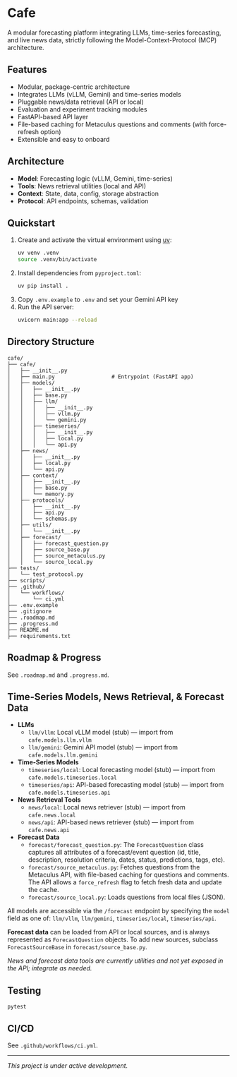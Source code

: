 # Cafe

A modular forecasting platform integrating LLMs, time-series forecasting, and live news data, strictly following the Model-Context-Protocol (MCP) architecture.

## Features
- Modular, package-centric architecture
- Integrates LLMs (vLLM, Gemini) and time-series models
- Pluggable news/data retrieval (API or local)
- Evaluation and experiment tracking modules
- FastAPI-based API layer
- File-based caching for Metaculus questions and comments (with force-refresh option)
- Extensible and easy to onboard

## Architecture
- **Model**: Forecasting logic (vLLM, Gemini, time-series)
- **Tools**: News retrieval utilities (local and API)
- **Context**: State, data, config, storage abstraction
- **Protocol**: API endpoints, schemas, validation

## Quickstart
1. Create and activate the virtual environment using [uv](https://github.com/astral-sh/uv):
   ```bash
   uv venv .venv
   source .venv/bin/activate
   ```
2. Install dependencies from `pyproject.toml`:
   ```bash
   uv pip install .
   ```
3. Copy `.env.example` to `.env` and set your Gemini API key
4. Run the API server:
   ```bash
   uvicorn main:app --reload
   ```

## Directory Structure
```
cafe/
├── cafe/
│   ├── __init__.py
│   ├── main.py                  # Entrypoint (FastAPI app)
│   ├── models/
│   │   ├── __init__.py
│   │   ├── base.py
│   │   ├── llm/
│   │   │   ├── __init__.py
│   │   │   ├── vllm.py
│   │   │   └── gemini.py
│   │   ├── timeseries/
│   │   │   ├── __init__.py
│   │   │   ├── local.py
│   │   │   └── api.py
│   ├── news/
│   │   ├── __init__.py
│   │   ├── local.py
│   │   └── api.py
│   ├── context/
│   │   ├── __init__.py
│   │   ├── base.py
│   │   └── memory.py
│   ├── protocols/
│   │   ├── __init__.py
│   │   ├── api.py
│   │   └── schemas.py
│   ├── utils/
│   │   └── __init__.py
│   ├── forecast/
│   │   ├── forecast_question.py
│   │   ├── source_base.py
│   │   ├── source_metaculus.py
│   │   └── source_local.py
├── tests/
│   └── test_protocol.py
├── scripts/
├── .github/
│   └── workflows/
│       └── ci.yml
├── .env.example
├── .gitignore
├── .roadmap.md
├── .progress.md
├── README.md
├── requirements.txt
```

## Roadmap & Progress
See `.roadmap.md` and `.progress.md`.

## Time-Series Models, News Retrieval, & Forecast Data
- **LLMs**
  - `llm/vllm`: Local vLLM model (stub) — import from `cafe.models.llm.vllm`
  - `llm/gemini`: Gemini API model (stub) — import from `cafe.models.llm.gemini`
- **Time-Series Models**
  - `timeseries/local`: Local forecasting model (stub) — import from `cafe.models.timeseries.local`
  - `timeseries/api`: API-based forecasting model (stub) — import from `cafe.models.timeseries.api`
- **News Retrieval Tools**
  - `news/local`: Local news retriever (stub) — import from `cafe.news.local`
  - `news/api`: API-based news retriever (stub) — import from `cafe.news.api`
- **Forecast Data**
  - `forecast/forecast_question.py`: The `ForecastQuestion` class captures all attributes of a forecast/event question (id, title, description, resolution criteria, dates, status, predictions, tags, etc).
  - `forecast/source_metaculus.py`: Fetches questions from the Metaculus API, with file-based caching for questions and comments. The API allows a `force_refresh` flag to fetch fresh data and update the cache.
  - `forecast/source_local.py`: Loads questions from local files (JSON).

All models are accessible via the `/forecast` endpoint by specifying the `model` field as one of: `llm/vllm`, `llm/gemini`, `timeseries/local`, `timeseries/api`.

**Forecast data** can be loaded from API or local sources, and is always represented as `ForecastQuestion` objects. To add new sources, subclass `ForecastSourceBase` in `forecast/source_base.py`.

_News and forecast data tools are currently utilities and not yet exposed in the API; integrate as needed._

## Testing
`pytest`

## CI/CD
See `.github/workflows/ci.yml`.

---
_This project is under active development._
